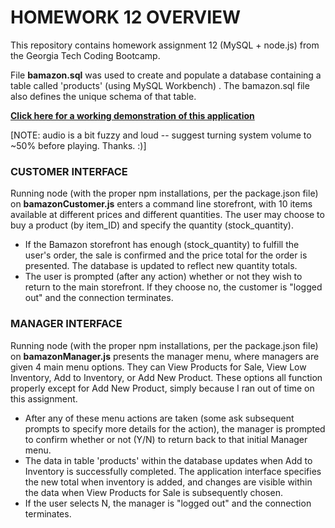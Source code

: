 # HOMEWORK 12 OVERVIEW

This repository contains homework assignment 12 (MySQL + node.js) from the Georgia Tech Coding Bootcamp.

File **bamazon.sql** was used to create and populate a database containing a table called 'products' (using MySQL Workbench) . The bamazon.sql file also defines the unique schema of that table.

[**Click here for a working demonstration of this application**](https://youtu.be/tYyRmf_zvTQ)

[NOTE: audio is a bit fuzzy and loud -- suggest turning system volume to ~50% before playing. Thanks. :)]


### CUSTOMER INTERFACE
Running node (with the proper npm installations, per the package.json file) on **bamazonCustomer.js** enters a command line storefront, with 10 items available at different prices and different quantities. The user may choose to buy a product (by item_ID) and specify the quantity (stock_quantity).

- If the Bamazon storefront has enough (stock_quantity) to fulfill the user's order, the sale is confirmed and the price total for the order is presented. The database is updated to reflect new quantity totals.
- The user is prompted (after any action) whether or not they wish to return to the main storefront. If they choose no, the customer is "logged out" and the connection terminates.


### MANAGER INTERFACE
Running node (with the proper npm installations, per the package.json file) on **bamazonManager.js** presents the manager menu, where managers are given 4 main menu options. They can View Products for Sale, View Low Inventory, Add to Inventory, or Add New Product. These options all function properly except for Add New Product, simply because I ran out of time on this assignment.

- After any of these menu actions are taken (some ask subsequent prompts to specify more details for the action), the manager is prompted to confirm whether or not (Y/N) to return back to that initial Manager menu. 
- The data in table 'products' within the database updates when Add to Inventory is successfully completed. The application interface specifies the new total when inventory is added, and changes are visible within the data when View Products for Sale is subsequently chosen.
- If the user selects N, the manager is "logged out" and the connection terminates.



